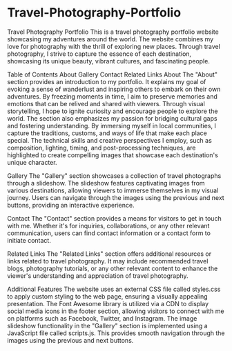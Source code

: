 # Travel-Photography-Portfolio
Travel Photography Portfolio
This is a travel photography portfolio website showcasing my adventures around the world. The website combines my love for photography with the thrill of exploring new places. Through travel photography, I strive to capture the essence of each destination, showcasing its unique beauty, vibrant cultures, and fascinating people.

Table of Contents
About
Gallery
Contact
Related Links
About
The "About" section provides an introduction to my portfolio. It explains my goal of evoking a sense of wanderlust and inspiring others to embark on their own adventures. By freezing moments in time, I aim to preserve memories and emotions that can be relived and shared with viewers. Through visual storytelling, I hope to ignite curiosity and encourage people to explore the world. The section also emphasizes my passion for bridging cultural gaps and fostering understanding. By immersing myself in local communities, I capture the traditions, customs, and ways of life that make each place special. The technical skills and creative perspectives I employ, such as composition, lighting, timing, and post-processing techniques, are highlighted to create compelling images that showcase each destination's unique character.

Gallery
The "Gallery" section showcases a collection of travel photographs through a slideshow. The slideshow features captivating images from various destinations, allowing viewers to immerse themselves in my visual journey. Users can navigate through the images using the previous and next buttons, providing an interactive experience.

Contact
The "Contact" section provides a means for visitors to get in touch with me. Whether it's for inquiries, collaborations, or any other relevant communication, users can find contact information or a contact form to initiate contact.

Related Links
The "Related Links" section offers additional resources or links related to travel photography. It may include recommended travel blogs, photography tutorials, or any other relevant content to enhance the viewer's understanding and appreciation of travel photography.

Additional Features
The website uses an external CSS file called styles.css to apply custom styling to the web page, ensuring a visually appealing presentation.
The Font Awesome library is utilized via a CDN to display social media icons in the footer section, allowing visitors to connect with me on platforms such as Facebook, Twitter, and Instagram.
The image slideshow functionality in the "Gallery" section is implemented using a JavaScript file called scripts.js. This provides smooth navigation through the images using the previous and next buttons.
